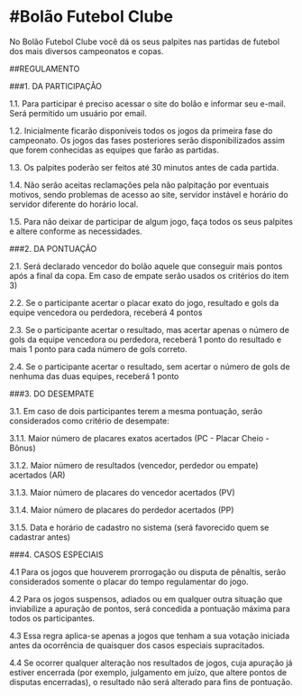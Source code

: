 ﻿#Bolão Futebol Clube
===================================

No Bolão Futebol Clube você dá os seus palpites nas partidas de futebol  dos mais diversos campeonatos e copas.

##REGULAMENTO
 
###1. DA PARTICIPAÇÃO

1.1. Para participar é preciso acessar o site do bolão e informar seu e-mail. Será permitido um usuário por email.

1.2. Inicialmente ficarão disponíveis todos os jogos da primeira fase do campeonato. Os jogos das fases posteriores serão disponibilizados assim que forem conhecidas as equipes que farão as partidas.

1.3. Os palpites poderão ser feitos até 30 minutos antes de cada partida.

1.4. Não serão aceitas reclamações pela não palpitação por eventuais motivos, sendo problemas de acesso ao site, servidor instável e horário do servidor diferente do horário local.

1.5. Para não deixar de participar de algum jogo, faça todos os seus palpites e altere conforme as necessidades.

###2. DA PONTUAÇÃO

2.1. Será declarado vencedor do bolão aquele que conseguir mais pontos após a final da copa. Em caso de empate serão usados os critérios do item 3)

2.2. Se o participante acertar o placar exato do jogo, resultado e gols da equipe vencedora ou perdedora, receberá 4 pontos

2.3. Se o participante acertar o resultado, mas acertar apenas o número de gols da equipe vencedora ou perdedora, receberá 1 ponto do resultado e mais 1 ponto para cada número de gols correto.

2.4. Se o participante acertar o resultado, sem acertar o número de gols de nenhuma das duas equipes, receberá 1 ponto

###3. DO DESEMPATE

3.1. Em caso de dois participantes terem a mesma pontuação, serão considerados como critério de desempate:

3.1.1. Maior número de placares exatos acertados (PC - Placar Cheio - Bônus)

3.1.2. Maior número de resultados (vencedor, perdedor ou empate) acertados (AR)

3.1.3. Maior número de placares do vencedor acertados (PV)

3.1.4. Maior número de placares do perdedor acertados (PP)

3.1.5. Data e horário de cadastro no sistema (será favorecido quem se cadastrar antes)

###4. CASOS ESPECIAIS

4.1 Para os jogos que houverem prorrogação ou disputa de pênaltis, serão considerados somente o placar do tempo regulamentar do jogo.

4.2 Para os jogos suspensos, adiados ou em qualquer outra situação que inviabilize a apuração de pontos, será concedida a pontuação máxima para todos os participantes.

4.3 Essa regra aplica-se apenas a jogos que tenham a sua votação iniciada antes da ocorrência de quaisquer dos casos especiais supracitados.

4.4 Se ocorrer qualquer alteração nos resultados de jogos, cuja apuração já estiver encerrada (por exemplo, julgamento em juízo, que altere pontos de disputas encerradas), o resultado não será alterado para fins de pontuação.
